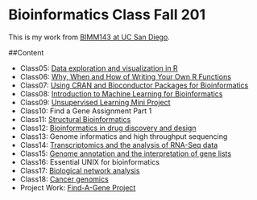 # Bioinformatics Class Fall 201

This is my work from [BIMM143 at UC San Diego](https://bioboot.github.io/bimm143_F19/).

##Content
- Class05: [Data exploration and visualization in R](https://github.com/pvarade0/BIMM143/blob/master/class05/class05.md)
- Class06: [Why, When and How of Writing Your Own R Functions](https://github.com/pvarade0/BIMM143/blob/master/class06/class06.md)
- Class07: [Using CRAN and Bioconductor Packages for Bioinformatics](https://github.com/pvarade0/BIMM143/blob/master/class07/class07.md)
- Class08: [Introduction to Machine Learning for Bioinformatics](https://github.com/pvarade0/BIMM143/blob/master/class08/class08.md)
- Class09: [Unsupervised Learning Mini Project](https://github.com/pvarade0/BIMM143/blob/master/class09/class09--1-.md)
- Class10: Find a Gene Assignment Part 1
- Class11: [Structural Bioinformatics](https://github.com/pvarade0/BIMM143/blob/master/class11/class11.md)
- Class12: [Bioinformatics in drug discovery and design](https://github.com/pvarade0/BIMM143/blob/master/class12/class12.md)
- Class13: Genome informatics and high throughput sequencing
- Class14: [Transcriptomics and the analysis of RNA-Seq data](https://github.com/pvarade0/BIMM143/blob/master/class14/class14.md)
- Class15: [Genome annotation and the interpretation of gene lists](https://github.com/pvarade0/BIMM143/blob/master/class15/class15.md)
- Class16:  Essential UNIX for bioinformatics
- Class17: [Biological network analysis](https://github.com/pvarade0/BIMM143/blob/master/class17/class17.md)
- Class18: [Cancer genomics](https://github.com/pvarade0/BIMM143/blob/master/Class18/class18.md)
- Project Work: [Find-A-Gene Project](https://github.com/pvarade0/BIMM143/blob/master/findagene/findageneheatmap.md)

